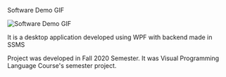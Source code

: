 Software Demo GIF

![Software Demo GIF](https://github.com/MrTee99/QuickNews-WindowsApp/blob/main/Screen%20Shots%20and%20Demo%20Video/Demo%20GIF/SoftwareDemo_GIF.gif)

It is a desktop application developed using WPF with backend made in SSMS

Project was developed in Fall 2020 Semester. It was Visual Programming Language Course's semester project. 
